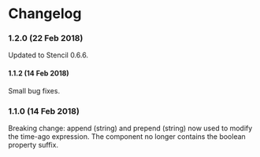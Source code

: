 # Changelog

### 1.2.0 (22 Feb 2018)

Updated to Stencil 0.6.6.

#### 1.1.2 (14 Feb 2018)
Small bug fixes.

### 1.1.0 (14 Feb 2018)

Breaking change: append (string) and prepend (string) now used to modify the time-ago expression. The component no longer contains the boolean property suffix.
